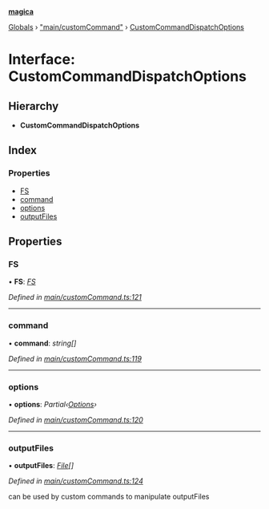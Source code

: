 **[magica](../README.md)**

[Globals](../README.md) › ["main/customCommand"](../modules/_main_customcommand_.md) › [CustomCommandDispatchOptions](_main_customcommand_.customcommanddispatchoptions.md)

# Interface: CustomCommandDispatchOptions

## Hierarchy

* **CustomCommandDispatchOptions**

## Index

### Properties

* [FS](_main_customcommand_.customcommanddispatchoptions.md#fs)
* [command](_main_customcommand_.customcommanddispatchoptions.md#command)
* [options](_main_customcommand_.customcommanddispatchoptions.md#options)
* [outputFiles](_main_customcommand_.customcommanddispatchoptions.md#outputfiles)

## Properties

###  FS

• **FS**: *[FS](_file_emscriptenfs_.fs.md)*

*Defined in [main/customCommand.ts:121](https://github.com/cancerberoSgx/magica/blob/06c5192/src/main/customCommand.ts#L121)*

___

###  command

• **command**: *string[]*

*Defined in [main/customCommand.ts:119](https://github.com/cancerberoSgx/magica/blob/06c5192/src/main/customCommand.ts#L119)*

___

###  options

• **options**: *Partial‹[Options](_types_.options.md)›*

*Defined in [main/customCommand.ts:120](https://github.com/cancerberoSgx/magica/blob/06c5192/src/main/customCommand.ts#L120)*

___

###  outputFiles

• **outputFiles**: *[File](../classes/_file_file_.file.md)[]*

*Defined in [main/customCommand.ts:124](https://github.com/cancerberoSgx/magica/blob/06c5192/src/main/customCommand.ts#L124)*

can be used by custom commands to manipulate outputFiles